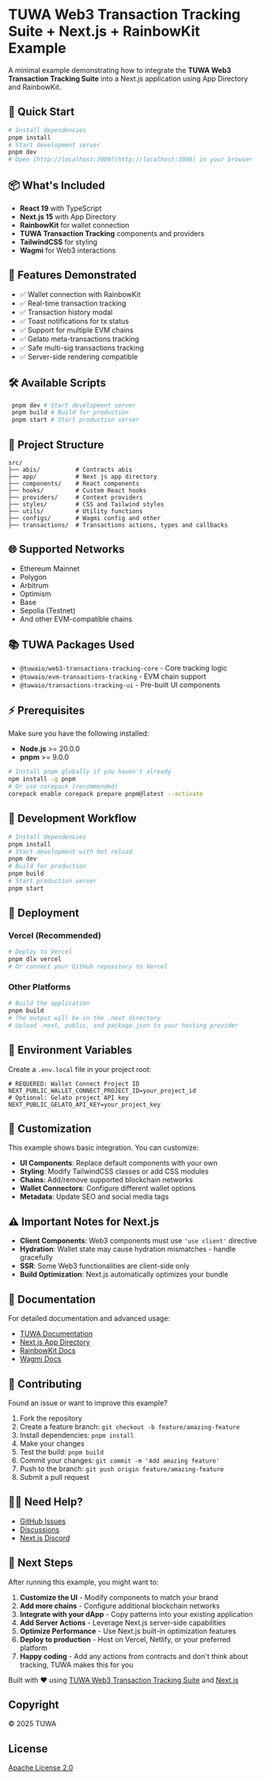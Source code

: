 # TUWA Web3 Transaction Tracking Suite + Next.js + RainbowKit Example

A minimal example demonstrating how to integrate the **TUWA Web3 Transaction Tracking Suite** into a Next.js application using App Directory and RainbowKit.

## 🚀 Quick Start
```bash
# Install dependencies
pnpm install
# Start development server
pnpm dev
# Open [http://localhost:3000](http://localhost:3000) in your browser
``` 

## 📦 What's Included
- **React 19** with TypeScript
- **Next.js 15** with App Directory
- **RainbowKit** for wallet connection
- **TUWA Transaction Tracking** components and providers
- **TailwindCSS** for styling
- **Wagmi** for Web3 interactions

## 🎯 Features Demonstrated
- ✅ Wallet connection with RainbowKit
- ✅ Real-time transaction tracking
- ✅ Transaction history modal
- ✅ Toast notifications for tx status
- ✅ Support for multiple EVM chains
- ✅ Gelato meta-transactions tracking
- ✅ Safe multi-sig transactions tracking
- ✅ Server-side rendering compatible

## 🛠 Available Scripts
```bash
 pnpm dev # Start development server 
 pnpm build # Build for production 
 pnpm start # Start production server 
```

## 📁 Project Structure
``` 
src/
├── abis/          # Contracts abis
├── app/           # Next js app directory
├── components/    # React components
├── hooks/         # Custom React hooks
├── providers/     # Context providers
├── styles/        # CSS and Tailwind styles
├── utils/         # Utility functions
├── configs/       # Wagmi config and other
├── transactions/  # Transactions actions, types and callbacks
```

## 🌐 Supported Networks
- Ethereum Mainnet
- Polygon
- Arbitrum
- Optimism
- Base
- Sepolia (Testnet)
- And other EVM-compatible chains

## 📚 TUWA Packages Used
- `@tuwaio/web3-transactions-tracking-core` - Core tracking logic
- `@tuwaio/evm-transactions-tracking` - EVM chain support
- `@tuwaio/transactions-tracking-ui` - Pre-built UI components

## ⚡ Prerequisites
Make sure you have the following installed:
- **Node.js** >= 20.0.0
- **pnpm** >= 9.0.0
```bash
# Install pnpm globally if you haven't already
npm install -g pnpm
# Or use corepack (recommended)
corepack enable corepack prepare pnpm@latest --activate
```

## 🔄 Development Workflow
```bash
# Install dependencies
pnpm install
# Start development with hot reload
pnpm dev
# Build for production
pnpm build
# Start production server
pnpm start
``` 

## 🚀 Deployment

### Vercel (Recommended)
```bash
# Deploy to Vercel
pnpm dlx vercel
# Or connect your GitHub repository to Vercel
``` 

### Other Platforms
```bash
# Build the application
pnpm build
# The output will be in the .next directory
# Upload .next, public, and package.json to your hosting provider
``` 

## 🔧 Environment Variables
Create a `.env.local` file in your project root:
```env
# REQUERED: Wallet Connect Project ID
NEXT_PUBLIC_WALLET_CONNECT_PROJECT_ID=your_project_id
# Optional: Gelato project API key
NEXT_PUBLIC_GELATO_API_KEY=your_project_key
``` 

## 🎨 Customization
This example shows basic integration. You can customize:
- **UI Components**: Replace default components with your own
- **Styling**: Modify TailwindCSS classes or add CSS modules
- **Chains**: Add/remove supported blockchain networks
- **Wallet Connectors**: Configure different wallet options
- **Metadata**: Update SEO and social media tags

## ⚠️ Important Notes for Next.js
- **Client Components**: Web3 components must use `'use client'` directive
- **Hydration**: Wallet state may cause hydration mismatches - handle gracefully
- **SSR**: Some Web3 functionalities are client-side only
- **Build Optimization**: Next.js automatically optimizes your bundle

## 📖 Documentation
For detailed documentation and advanced usage:
- [TUWA Documentation](https://docs.tuwa.io/)
- [Next.js App Directory](https://nextjs.org/docs/app)
- [RainbowKit Docs](https://rainbowkit.com/)
- [Wagmi Docs](https://wagmi.sh/)

## 🤝 Contributing
Found an issue or want to improve this example?
1. Fork the repository
2. Create a feature branch: `git checkout -b feature/amazing-feature`
3. Install dependencies: `pnpm install`
4. Make your changes
5. Test the build: `pnpm build`
6. Commit your changes: `git commit -m 'Add amazing feature'`
7. Push to the branch: `git push origin feature/amazing-feature`
8. Submit a pull request

## 🙋‍♂️ Need Help?
- [GitHub Issues](https://github.com/TuwaIO/web3-transactions-tracking/issues)
- [Discussions](https://github.com/TuwaIO/web3-transactions-tracking/discussions)
- [Next.js Discord](https://discord.gg/nextjs)

## 🚀 Next Steps
After running this example, you might want to:
1. **Customize the UI** - Modify components to match your brand
2. **Add more chains** - Configure additional blockchain networks
3. **Integrate with your dApp** - Copy patterns into your existing application
4. **Add Server Actions** - Leverage Next.js server-side capabilities
5. **Optimize Performance** - Use Next.js built-in optimization features
6. **Deploy to production** - Host on Vercel, Netlify, or your preferred platform
7. **Happy coding** - Add any actions from contracts and don't think about tracking, TUWA makes this for you

Built with ❤️ using [TUWA Web3 Transaction Tracking Suite](https://github.com/TuwaIO/web3-transactions-tracking) and [Next.js](https://nextjs.org/)

## Copyright

© 2025 TUWA

## License

[Apache License 2.0](./LICENSE)